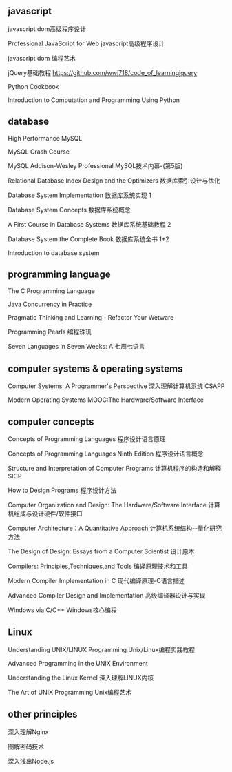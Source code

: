 
## javascript
javascript dom高级程序设计

Professional JavaScript for Web javascript高级程序设计

javascript dom 编程艺术

jQuery基础教程 https://github.com/wwj718/code_of_learningjquery

Python Cookbook

Introduction to Computation and Programming Using Python

## database
High Performance MySQL

MySQL Crash Course

MySQL Addison-Wesley Professional MySQL技术内幕-(第5版)

Relational Database Index Design and the Optimizers 数据库索引设计与优化

Database System Implementation 数据库系统实现 1

Database System Concepts 数据库系统概念

A First Course in Database Systems 数据库系统基础教程 2

Database System the Complete Book 数据库系统全书 1+2

Introduction to database system

## programming language
The C Programming Language

Java Concurrency in Practice

Pragmatic Thinking and Learning - Refactor Your Wetware

Programming Pearls 编程珠玑

Seven Languages in Seven Weeks: A 七周七语言

## computer systems & operating systems
Computer Systems: A Programmer's Perspective 深入理解计算机系统 CSAPP

Modern Operating Systems MOOC:The Hardware/Software Interface

## computer concepts
Concepts of Programming Languages 程序设计语言原理

Concepts of Programming Languages Ninth Edition 程序设计语言概念

Structure and Interpretation of Computer Programs 计算机程序的构造和解释 SICP

How to Design Programs 程序设计方法

Computer Organization and Design: The Hardware/Software Interface 计算机组成与设计硬件/软件接口

Computer Architecture：A Quantitative Approach 计算机系统结构--量化研究方法

The Design of Design: Essays from a Computer Scientist 设计原本


Compilers: Principles,Techniques,and Tools 编译原理技术和工具 

Modern Compiler Implementation in C  现代编译原理-C语言描述 

Advanced Compiler Design and Implementation  高级编译器设计与实现 

Windows via C/C++ Windows核心编程

## Linux
Understanding UNIX/LINUX Programming Unix/Linux编程实践教程

Advanced Programming in the UNIX Environment

Understanding the Linux Kernel 深入理解LINUX内核

The Art of UNIX Programming Unix编程艺术


## other principles

深入理解Nginx

图解密码技术

深入浅出Node.js














